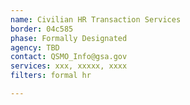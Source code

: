 ```yaml
---
name: Civilian HR Transaction Services
border: 04c585
phase: Formally Designated
agency: TBD
contact: QSMO_Info@gsa.gov
services: xxx, xxxxx, xxxx
filters: formal hr

---
```

